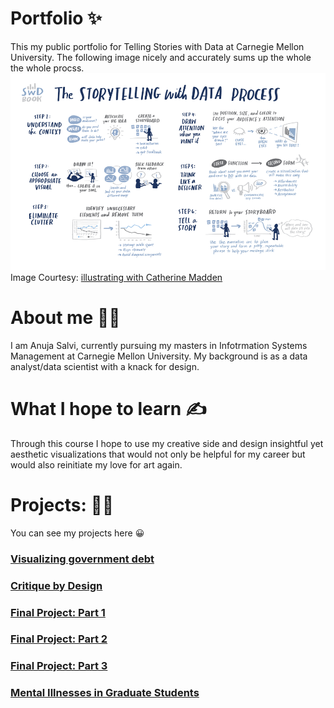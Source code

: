 # Portfolio ✨
This my public portfolio for Telling Stories with Data at Carnegie Mellon University. The following image nicely and accurately sums up the whole the whole procss.
<img src="main_page.png" style="text-align: center;"><br>
  Image Courtesy: <a href="https://www.storytellingwithdata.com/blog/2020/8/23/illustrating-with-catherine-madden" target="_blank">illustrating with Catherine Madden</a>

# About me 🙋‍♀️
I am Anuja Salvi, currently pursuing my masters in Infotrmation Systems Management at Carnegie Mellon University. My background is as a data analyst/data scientist with a knack for design. 

# What I hope to learn ✍️
Through this course I hope to use my creative side and design insightful yet aesthetic visualizations that would not only be helpful for my career but would also reinitiate my love for art again. 

# Projects: 👩‍🎨
You can see my projects here :grinning:<br>

<h3><a href="https://anujasalvi.github.io/portfolio/dataviz2" target="_blank">Visualizing government debt</a></h3>
<h3><a href="https://anujasalvi.github.io/portfolio/assng3-4.html" target="_blank">Critique by Design</a></h3>
<h3><a href="https://anujasalvi.github.io/portfolio/final_proj_p1" target="_blank">Final Project: Part 1</a></h3>
<h3><a href="https://anujasalvi.github.io/portfolio/final_proj_p2" target="_blank">Final Project: Part 2</a></h3>
<h3><a href="https://anujasalvi.github.io/portfolio/final_proj_p3" target="_blank">Final Project: Part 3</a></h3>
<h3><a href="https://carnegiemellon.shorthandstories.com/mental-illnesses-in-graduate-students/index.html" target="_blank">Mental Illnesses in Graduate Students</a></h3>
